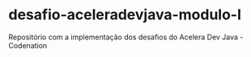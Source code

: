 # desafio-aceleradevjava-modulo-I
Repositório com a implementação dos desafios do Acelera Dev Java - Codenation
